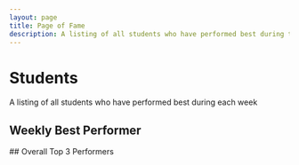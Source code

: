 ```yaml
---
layout: page
title: Page of Fame
description: A listing of all students who have performed best during the week
---
```

<link rel="stylesheet" href="/assets/css/style.css">

# Students

A listing of all students who have performed best during each week

## Weekly Best Performer

<div id="top_std_of_week">
</div>
<div class="loader" id="loader1"></div>
## Overall Top 3 Performers 

<div id="overall_top_std">
</div>
<div class="loader" id="loader2"></div>

<script src="/assets/js/famePage.js">
</script>